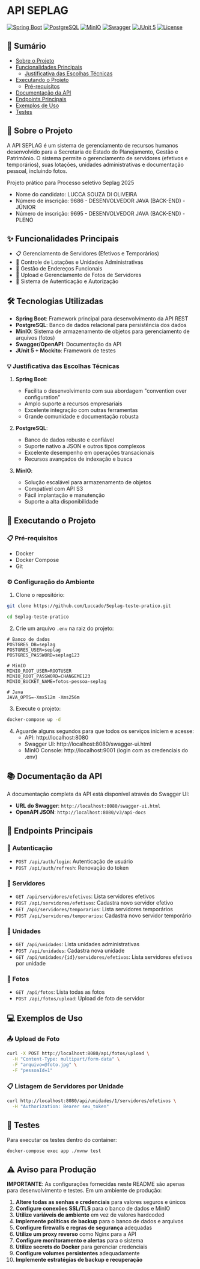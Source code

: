 # API SEPLAG

[![Spring Boot](https://img.shields.io/badge/Spring%20Boot-2.7.x-green.svg)](https://spring.io/projects/spring-boot)
[![PostgreSQL](https://img.shields.io/badge/PostgreSQL-17.4-blue.svg)](https://www.postgresql.org/)
[![MinIO](https://img.shields.io/badge/MinIO-Object%20Storage-orange.svg)](https://min.io/)
[![Swagger](https://img.shields.io/badge/Swagger-OpenAPI-green.svg)](https://swagger.io/)
[![JUnit 5](https://img.shields.io/badge/JUnit%205-Testing-red.svg)](https://junit.org/junit5/)
[![License](https://img.shields.io/badge/License-MIT-yellow.svg)](LICENSE.md)

## 📑 Sumário

- [Sobre o Projeto](#-sobre-o-projeto)
- [Funcionalidades Principais](#-funcionalidades-principais)
  - [Justificativa das Escolhas Técnicas](#-justificativa-das-escolhas-técnicas)
- [Executando o Projeto](#-executando-o-projeto)
  - [Pré-requisitos](#-pré-requisitos)
- [Documentação da API](#-documentação-da-api)
- [Endpoints Principais](#-endpoints-principais)
- [Exemplos de Uso](#-exemplos-de-uso)
- [Testes](#-testes)

## 🏢 Sobre o Projeto

A API SEPLAG é um sistema de gerenciamento de recursos humanos desenvolvido para a Secretaria de Estado do Planejamento, Gestão e Patrimônio. O sistema permite o gerenciamento de servidores (efetivos e temporários), suas lotações, unidades administrativas e documentação pessoal, incluindo fotos.

Projeto prático para Processo seletivo Seplag 2025
- Nome do candidato: LUCCA SOUZA DI OLIVEIRA 
- Número de inscrição: 9686 - DESENVOLVEDOR JAVA (BACK-END) - JÚNIOR 
- Número de inscrição: 9695 - DESENVOLVEDOR JAVA (BACK-END) - PLENO 

## ✨ Funcionalidades Principais

- 📋 Gerenciamento de Servidores (Efetivos e Temporários)
- 🏢 Controle de Lotações e Unidades Administrativas
- 📍 Gestão de Endereços Funcionais
- 📸 Upload e Gerenciamento de Fotos de Servidores
- 🔐 Sistema de Autenticação e Autorização

## 🛠️ Tecnologias Utilizadas

- **Spring Boot**: Framework principal para desenvolvimento da API REST
- **PostgreSQL**: Banco de dados relacional para persistência dos dados
- **MinIO**: Sistema de armazenamento de objetos para gerenciamento de arquivos (fotos)
- **Swagger/OpenAPI**: Documentação da API
- **JUnit 5 + Mockito**: Framework de testes

### 💡 Justificativa das Escolhas Técnicas

1. **Spring Boot**: 
   - Facilita o desenvolvimento com sua abordagem "convention over configuration"
   - Amplo suporte a recursos empresariais
   - Excelente integração com outras ferramentas
   - Grande comunidade e documentação robusta

2. **PostgreSQL**:
   - Banco de dados robusto e confiável
   - Suporte nativo a JSON e outros tipos complexos
   - Excelente desempenho em operações transacionais
   - Recursos avançados de indexação e busca

3. **MinIO**:
   - Solução escalável para armazenamento de objetos
   - Compatível com API S3
   - Fácil implantação e manutenção
   - Suporte a alta disponibilidade

## 🚀 Executando o Projeto

### 📋 Pré-requisitos

- Docker
- Docker Compose
- Git

### ⚙️ Configuração do Ambiente

1. Clone o repositório:
```bash
git clone https://github.com/Luccado/Seplag-teste-pratico.git
```

```bash
cd Seplag-teste-pratico
```

2. Crie um arquivo `.env` na raiz do projeto:
```properties
# Banco de dados
POSTGRES_DB=seplag
POSTGRES_USER=seplag
POSTGRES_PASSWORD=seplag123

# MinIO
MINIO_ROOT_USER=ROOTUSER
MINIO_ROOT_PASSWORD=CHANGEME123
MINIO_BUCKET_NAME=fotos-pessoa-seplag

# Java
JAVA_OPTS=-Xmx512m -Xms256m
```



3. Execute o projeto:
```bash
docker-compose up -d
```

4. Aguarde alguns segundos para que todos os serviços iniciem e acesse:
   - API: http://localhost:8080
   - Swagger UI: http://localhost:8080/swagger-ui.html
   - MinIO Console: http://localhost:9001 (login com as credenciais do .env)


## 📚 Documentação da API

A documentação completa da API está disponível através do Swagger UI:

- **URL do Swagger**: `http://localhost:8080/swagger-ui.html`
- **OpenAPI JSON**: `http://localhost:8080/v3/api-docs`

## 🔌 Endpoints Principais

### 🔐 Autenticação
- `POST /api/auth/login`: Autenticação de usuário
- `POST /api/auth/refresh`: Renovação do token

### 👥 Servidores
- `GET /api/servidores/efetivos`: Lista servidores efetivos
- `POST /api/servidores/efetivos`: Cadastra novo servidor efetivo
- `GET /api/servidores/temporarios`: Lista servidores temporários
- `POST /api/servidores/temporarios`: Cadastra novo servidor temporário

### 🏢 Unidades
- `GET /api/unidades`: Lista unidades administrativas
- `POST /api/unidades`: Cadastra nova unidade
- `GET /api/unidades/{id}/servidores/efetivos`: Lista servidores efetivos por unidade

### 📸 Fotos
- `GET /api/fotos`: Lista todas as fotos
- `POST /api/fotos/upload`: Upload de foto de servidor

## 💻 Exemplos de Uso

### 📤 Upload de Foto
```bash
curl -X POST http://localhost:8080/api/fotos/upload \
  -H "Content-Type: multipart/form-data" \
  -F "arquivo=@foto.jpg" \
  -F "pessoaId=1"
```

### 📋 Listagem de Servidores por Unidade
```bash
curl http://localhost:8080/api/unidades/1/servidores/efetivos \
  -H "Authorization: Bearer seu_token"
```

## 🧪 Testes

Para executar os testes dentro do container:
```bash
docker-compose exec app ./mvnw test
```


## ⚠️ Aviso para Produção

**IMPORTANTE**: As configurações fornecidas neste README são apenas para desenvolvimento e testes. Em um ambiente de produção:

1. **Altere todas as senhas e credenciais** para valores seguros e únicos
2. **Configure conexões SSL/TLS** para o banco de dados e MinIO
3. **Utilize variáveis de ambiente** em vez de valores hardcoded
4. **Implemente políticas de backup** para o banco de dados e arquivos
5. **Configure firewalls e regras de segurança** adequadas
6. **Utilize um proxy reverso** como Nginx para a API
7. **Configure monitoramento e alertas** para o sistema
8. **Utilize secrets do Docker** para gerenciar credenciais
9. **Configure volumes persistentes** adequadamente
10. **Implemente estratégias de backup e recuperação** 
